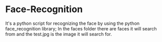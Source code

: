 # Face-Recognition
It's a python script for recognizing the face by using the python face_recognition library; In the faces folder there are faces it will search from and the test.jpg is the image it will search for.
